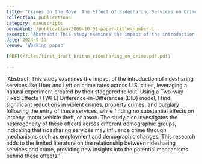 ```yaml
---
title: "Crimes on the Move: The Effect of Ridesharing Services on Crime"
collection: publications
category: manuscripts
permalink: /publication/2009-10-01-paper-title-number-1
excerpt: 'Abstract: This study examines the impact of the introduction of ridesharing services like Uber and Lyft on crime rates across U.S. cities, leveraging a natural experiment created by their staggered rollout. Using a Two-way Fixed Effects (TWFE) Difference-in-Differences (DID) model, I find significant reductions in violent crimes, property crimes, and burglary following the entry of these services, while finding no substantial effects on larceny, motor vehicle theft, or arson. The study also investigates the heterogeneity of these effects across different demographic groups, indicating that ridesharing services may influence crime through mechanisms such as employment and demographic changes. This research adds to the limited literature on the relationship between ridesharing services and crime, providing new insights into the potential mechanisms behind these effects.'
date: 2024-9-13
venue: 'Working paper'

[PDF](/files/first_draft_hritan_ridesharing_on_crime.pdf.pdf)

---
```

'Abstract: This study examines the impact of the introduction of ridesharing services like Uber and Lyft on crime rates across U.S. cities, leveraging a natural experiment created by their staggered rollout. Using a Two-way Fixed Effects (TWFE) Difference-in-Differences (DID) model, I find significant reductions in violent crimes, property crimes, and burglary following the entry of these services, while finding no substantial effects on larceny, motor vehicle theft, or arson. The study also investigates the heterogeneity of these effects across different demographic groups, indicating that ridesharing services may influence crime through mechanisms such as employment and demographic changes. This research adds to the limited literature on the relationship between ridesharing services and crime, providing new insights into the potential mechanisms behind these effects.'
